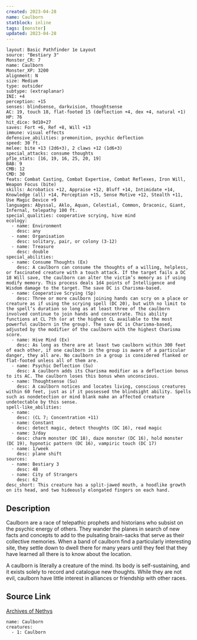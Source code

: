 ```yaml
---
created: 2023-04-28
name: Caulborn
statblock: inline
tags: [monster]
updated: 2023-04-28
---
```

```statblock
layout: Basic Pathfinder 1e Layout
source: "Bestiary 3"
Monster_CR: 7
name: Caulborn
Monster_XP: 3200
alignment: N
size: Medium
type: outsider
subtype: (extraplanar)
INI: +4
perception: +15
senses: blindsense, darkvision, thoughtsense
AC: 19, touch 18, flat-footed 15 (deflection +4, dex +4, natural +1)
HP: 76
hit_dice: 9d10+27
saves: Fort +6, Ref +8, Will +13
immune: visual effects
defensive_abilities: premonition, psychic deflection
speed: 30 ft.
melee: bite +13 (2d6+3), 2 claws +12 (1d6+3)
special_attacks: consume thoughts
pf1e_stats: [16, 19, 16, 25, 20, 19]
BAB: 9
CMB: 12
CMD: 30
feats: Combat Casting, Combat Expertise, Combat Reflexes, Iron Will, Weapon Focus (bite)
skills: Acrobatics +12, Appraise +12, Bluff +14, Intimidate +14, Knowledge (all) +14, Perception +15, Sense Motive +12, Stealth +11, Use Magic Device +9
languages: Abyssal, Aklo, Aquan, Celestial, Common, Draconic, Giant, Infernal, telepathy 100 ft.
special_qualities: cooperative scrying, hive mind
ecology:
  - name: Environment
    desc: any
  - name: Organisation
    desc: solitary, pair, or colony (3-12)
  - name: Treasure
    desc: double
special_abilities:
  - name: Consume Thoughts (Ex)
    desc: A caulborn can consume the thoughts of a willing, helpless, or fascinated creature with a touch attack. If the target fails a DC 18 Will save, the caulborn can alter the victim’s memory as if using modify memory. This process deals 1d4 points of Intelligence and Wisdom damage to the target. The save DC is Charisma-based.
  - name: Cooperative Scrying (Sp)
    desc: Three or more caulborn joining hands can scry on a place or creature as if using the scrying spell (DC 20), but with no limit to the spell’s duration so long as at least three of the caulborn involved continue to join hands and concentrate. This ability functions at CL 7th (or at the highest CL available to the most powerful caulborn in the group). The save DC is Charisma-based, adjusted by the modifier of the caulborn with the highest Charisma score.
  - name: Hive Mind (Ex)
    desc: As long as there are at least two caulborn within 300 feet of each other, if one caulborn in the group is aware of a particular danger, they all are. No caulborn in a group is considered flanked or flat-footed unless all of them are.
  - name: Psychic Deflection (Su)
    desc: A caulborn adds its Charisma modifier as a deflection bonus to its AC. The caulborn loses this bonus when unconscious.
  - name: Thoughtsense (Su)
    desc: A caulborn notices and locates living, conscious creatures within 60 feet, just as if it possessed the blindsight ability. Spells such as nondetection or mind blank make an affected creature undetectable by this sense.
spell-like_abilities:
  - name:
    desc: (CL 7; Concentration +11)
  - name: Constant
    desc: detect magic, detect thoughts (DC 16), read magic
  - name: 3/day
    desc: charm monster (DC 18), daze monster (DC 16), hold monster (DC 19), hypnotic pattern (DC 16), vampiric touch (DC 17)
  - name: 1/week
    desc: plane shift
sources:
  - name: Bestiary 3
    desc: 48
  - name: City of Strangers
    desc: 62
desc_short: This creature has a split-jawed mouth, a hoodlike growth on its head, and two hideously elongated fingers on each hand.
```
## Description
Caulborn are a race of telepathic prophets and historians who subsist on the psychic energy of others. They wander the planes in search of new facts and concepts to add to the pulsating brain-sacks that serve as their collective memories. When a band of caulborn find a particularly interesting site, they settle down to dwell there for many years until they feel that they have learned all there is to know about the location.

A caulborn is literally a creature of the mind. Its body is self-sustaining, and it exists solely to record and catalogue new thoughts. While they are not evil, caulborn have little interest in alliances or friendship with other races.
## Source Link
[Archives of Nethys](https://aonprd.com/MonsterDisplay.aspx?ItemName=Caulborn)
```encounter-table
name: Caulborn
creatures:
  - 1: Caulborn
```

